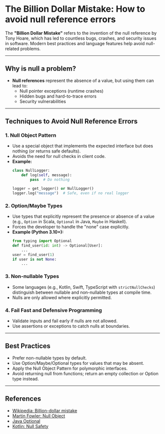 # The Billion Dollar Mistake: How to avoid null reference errors

The **"Billion Dollar Mistake"** refers to the invention of the null reference by Tony Hoare, which has led to countless bugs, crashes, and security issues in software. Modern best practices and language features help avoid null-related problems.

---

## Why is null a problem?
- **Null references** represent the absence of a value, but using them can lead to:
  - Null pointer exceptions (runtime crashes)
  - Hidden bugs and hard-to-trace errors
  - Security vulnerabilities

---

## Techniques to Avoid Null Reference Errors

### 1. **Null Object Pattern**
- Use a special object that implements the expected interface but does nothing (or returns safe defaults).
- Avoids the need for null checks in client code.
- **Example:**
  ```python
  class NullLogger:
      def log(self, message):
          pass  # Do nothing
  
  logger = get_logger() or NullLogger()
  logger.log("message")  # Safe, even if no real logger
  ```

### 2. **Option/Maybe Types**
- Use types that explicitly represent the presence or absence of a value (e.g., `Option` in Scala, `Optional` in Java, `Maybe` in Haskell).
- Forces the developer to handle the "none" case explicitly.
- **Example (Python 3.10+):**
  ```python
  from typing import Optional
  def find_user(id: int) -> Optional[User]:
      ...
  user = find_user(1)
  if user is not None:
      ...
  ```

### 3. **Non-nullable Types**
- Some languages (e.g., Kotlin, Swift, TypeScript with `strictNullChecks`) distinguish between nullable and non-nullable types at compile time.
- Nulls are only allowed where explicitly permitted.

### 4. **Fail Fast and Defensive Programming**
- Validate inputs and fail early if nulls are not allowed.
- Use assertions or exceptions to catch nulls at boundaries.

---

## Best Practices
- Prefer non-nullable types by default.
- Use Option/Maybe/Optional types for values that may be absent.
- Apply the Null Object Pattern for polymorphic interfaces.
- Avoid returning null from functions; return an empty collection or Option type instead.

---

## References
- [Wikipedia: Billion-dollar mistake](https://en.wikipedia.org/wiki/Tony_Hoare#Apologies_and_billion-dollar_mistake)
- [Martin Fowler: Null Object](https://martinfowler.com/eaaCatalog/nullObject.html)
- [Java Optional](https://docs.oracle.com/javase/8/docs/api/java/util/Optional.html)
- [Kotlin: Null Safety](https://kotlinlang.org/docs/null-safety.html) 